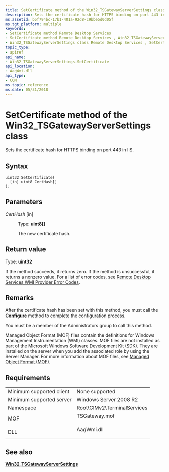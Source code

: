 ```yaml
---
title: SetCertificate method of the Win32_TSGatewayServerSettings class
description: Sets the certificate hash for HTTPS binding on port 443 in IIS.
ms.assetid: b5f794bc-17b1-401a-92d8-c9bbe5d0d05f
ms.tgt_platform: multiple
keywords:
- SetCertificate method Remote Desktop Services
- SetCertificate method Remote Desktop Services , Win32_TSGatewayServerSettings class
- Win32_TSGatewayServerSettings class Remote Desktop Services , SetCertificate method
topic_type:
- apiref
api_name:
- Win32_TSGatewayServerSettings.SetCertificate
api_location:
- AagWmi.dll
api_type:
- COM
ms.topic: reference
ms.date: 05/31/2018
---
```


# SetCertificate method of the Win32\_TSGatewayServerSettings class

Sets the certificate hash for HTTPS binding on port 443 in IIS.

## Syntax


```mof
uint32 SetCertificate(
  [in] uint8 CertHash[]
);
```



## Parameters

<dl> <dt>

*CertHash* \[in\]
</dt> <dd>

Type: **uint8\[\]**

The new certificate hash.

</dd> </dl>

## Return value

Type: **uint32**

If the method succeeds, it returns zero. If the method is unsuccessful, it returns a nonzero value. For a list of error codes, see [Remote Desktop Services WMI Provider Error Codes](terminal-services-wmi-provider-error-codes.md).

## Remarks

After the certificate hash has been set with this method, you must call the [**Configure**](configure-win32-tsgatewayserversettings.md) method to complete the configuration process.

You must be a member of the Administrators group to call this method.

Managed Object Format (MOF) files contain the definitions for Windows Management Instrumentation (WMI) classes. MOF files are not installed as part of the Microsoft Windows Software Development Kit (SDK). They are installed on the server when you add the associated role by using the Server Manager. For more information about MOF files, see [Managed Object Format (MOF)](/windows/desktop/WmiSdk/managed-object-format--mof-).

## Requirements



|                                     |                                                                                          |
|-------------------------------------|------------------------------------------------------------------------------------------|
| Minimum supported client<br/> | None supported<br/>                                                                |
| Minimum supported server<br/> | Windows Server 2008 R2<br/>                                                        |
| Namespace<br/>                | Root\\CIMv2\\TerminalServices<br/>                                                 |
| MOF<br/>                      | <dl> <dt>TSGateway.mof</dt> </dl> |
| DLL<br/>                      | <dl> <dt>AagWmi.dll</dt> </dl>    |



## See also

<dl> <dt>

[**Win32\_TSGatewayServerSettings**](win32-tsgatewayserversettings.md)
</dt> </dl>

 

